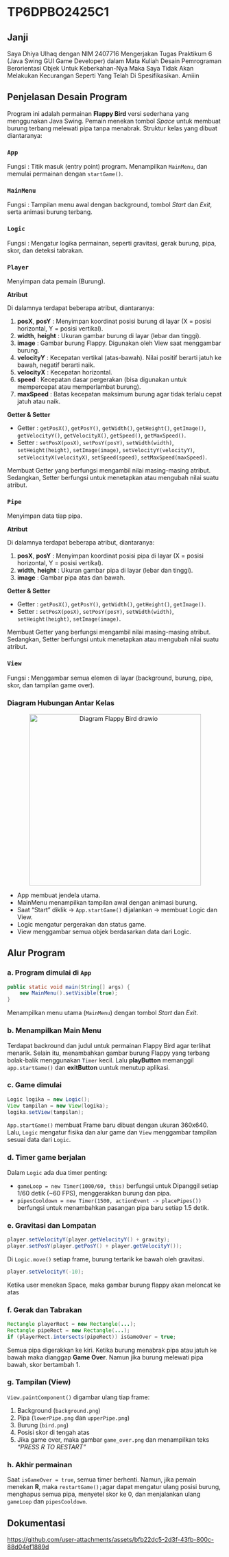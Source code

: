 # TP6DPBO2425C1

## Janji
Saya Dhiya Ulhaq dengan NIM 2407716 Mengerjakan Tugas Praktikum 6 (Java Swing GUI Game Developer) dalam Mata Kuliah Desain Pemrograman Berorientasi Objek Untuk Keberkahan-Nya Maka Saya Tidak Akan Melakukan Kecurangan Seperti Yang Telah Di Spesifikasikan. Amiiin

## Penjelasan Desain Program
Program ini adalah permainan **Flappy Bird** versi sederhana yang menggunakan Java Swing. Pemain menekan tombol *Space* untuk membuat burung terbang melewati pipa tanpa menabrak. Struktur kelas yang dibuat diantaranya:

### `App`
Fungsi : Titik masuk (entry point) program. Menampilkan `MainMenu`, dan memulai permainan dengan `startGame()`.

### `MainMenu`
Fungsi : Tampilan menu awal dengan background, tombol *Start* dan *Exit*, serta animasi burung terbang.

### `Logic`
Fungsi : Mengatur logika permainan, seperti gravitasi, gerak burung, pipa, skor, dan deteksi tabrakan.

### `Player`
Menyimpan data pemain (Burung).

**Atribut**

Di dalamnya terdapat beberapa atribut, diantaranya:
1. **posX**, **posY** : Menyimpan koordinat posisi burung di layar (X = posisi horizontal, Y = posisi vertikal).
2. **width**, **height** : Ukuran gambar burung di layar (lebar dan tinggi).
3. **image** : Gambar burung Flappy. Digunakan oleh View saat menggambar burung.
4. **velocityY** : Kecepatan vertikal (atas-bawah). Nilai positif berarti jatuh ke bawah, negatif berarti naik.
5. **velocityX** : Kecepatan horizontal.
6. **speed** : Kecepatan dasar pergerakan (bisa digunakan untuk mempercepat atau memperlambat burung).
7. **maxSpeed** : Batas kecepatan maksimum burung agar tidak terlalu cepat jatuh atau naik.

**Getter & Setter**
- Getter : `getPosX()`, `getPosY()`, `getWidth()`, `getHeight()`, `getImage()`, `getVelocityY()`, `getVelocityX()`, `getSpeed()`, `getMaxSpeed()`.
- Setter : `setPosX(posX)`, `setPosY(posY)`, `setWidth(width)`, `setHeight(height)`, `setImage(image)`, `setVelocityY(velocityY)`, `setVelocityX(velocityX)`, `setSpeed(speed)`, `setMaxSpeed(maxSpeed)`.

Membuat Getter yang berfungsi mengambil nilai masing-masing atribut. Sedangkan, Setter berfungsi untuk menetapkan atau mengubah nilai suatu atribut.

### `Pipe`
Menyimpan data tiap pipa.

**Atribut**

Di dalamnya terdapat beberapa atribut, diantaranya:
1. **posX**, **posY** : Menyimpan koordinat posisi pipa di layar (X = posisi horizontal, Y = posisi vertikal).
2. **width**, **height** : Ukuran gambar pipa di layar (lebar dan tinggi).
3. **image** : Gambar pipa atas dan bawah.

**Getter & Setter**
- Getter : `getPosX()`, `getPosY()`, `getWidth()`, `getHeight()`, `getImage()`.
- Setter : `setPosX(posX)`, `setPosY(posY)`, `setWidth(width)`, `setHeight(height)`, `setImage(image)`.

Membuat Getter yang berfungsi mengambil nilai masing-masing atribut. Sedangkan, Setter berfungsi untuk menetapkan atau mengubah nilai suatu atribut.

### `View`
Fungsi : Menggambar semua elemen di layar (background, burung, pipa, skor, dan tampilan game over).

### Diagram Hubungan Antar Kelas
<p align="center">
        <img width="400" alt="Diagram Flappy Bird drawio" src="https://github.com/user-attachments/assets/9fa0a60e-7915-4057-ba39-7b1ac9d2d526" />
</p>

- App membuat jendela utama.
- MainMenu menampilkan tampilan awal dengan animasi burung.
- Saat “Start” diklik → `App.startGame()` dijalankan → membuat Logic dan View.
- Logic mengatur pergerakan dan status game.
- View menggambar semua objek berdasarkan data dari Logic.

## Alur Program

### a. Program dimulai di `App`
```java
public static void main(String[] args) {
    new MainMenu().setVisible(true);
}
```
Menampilkan menu utama (`MainMenu`) dengan tombol *Start* dan *Exit*.

### b. Menampilkan Main Menu
Terdapat backround dan judul untuk permainan Flappy Bird agar terlihat menarik. Selain itu, menambahkan gambar burung Flappy yang terbang bolak-balik menggunakan `Timer` kecil. Lalu **playButton** memanggil `app.startGame()` dan **exitButton** uuntuk menutup aplikasi.

### c. Game dimulai
```java
Logic logika = new Logic();
View tampilan = new View(logika);
logika.setView(tampilan);
```
`App.startGame()` membuat Frame baru dibuat dengan ukuran 360x640. Lalu, `Logic` mengatur fisika dan alur game dan `View` menggambar tampilan sesuai data dari `Logic`.

### d. Timer game berjalan
Dalam `Logic` ada dua timer penting:
- `gameLoop = new Timer(1000/60, this)` berfungsi untuk Dipanggil setiap 1/60 detik (~60 FPS), menggerakkan burung dan pipa.
- `pipesCooldown = new Timer(1500, actionEvent -> placePipes())` berfungsi untuk menambahkan pasangan pipa baru setiap 1.5 detik.

### e. Gravitasi dan Lompatan
```java
player.setVelocityY(player.getVelocityY() + gravity);
player.setPosY(player.getPosY() + player.getVelocityY());
```
Di `Logic.move()` setiap frame, burung tertarik ke bawah oleh gravitasi.

```java
player.setVelocityY(-10);
```
Ketika user menekan Space, maka gambar burung flappy akan meloncat ke atas

### f. Gerak dan Tabrakan
```java
Rectangle playerRect = new Rectangle(...);
Rectangle pipeRect = new Rectangle(...);
if (playerRect.intersects(pipeRect)) isGameOver = true;
```
Semua pipa digerakkan ke kiri. Ketika burung menabrak pipa atau jatuh ke bawah maka dianggap **Game Over**. Namun jika burung melewati pipa bawah, skor bertambah 1.

### g. Tampilan (View)
`View.paintComponent()` digambar ulang tiap frame:
1. Background (`background.png`)
2. Pipa (`lowerPipe.png` dan `upperPipe.png`)
3. Burung (`bird.png`)
4. Posisi skor di tengah atas
5. Jika game over, maka gambar `game_over.png` dan menampilkan teks *“PRESS R TO RESTART”*

### h. Akhir permainan
Saat `isGameOver = true`, semua timer berhenti. Namun, jika pemain menekan **R**, maka `restartGame();`agar dapat mengatur ulang posisi burung, menghapus semua pipa, menyetel skor ke 0, dan menjalankan ulang `gameLoop` dan `pipesCooldown`.

## Dokumentasi
https://github.com/user-attachments/assets/bfb22dc5-2d3f-43fb-800c-88d04ef1889d

